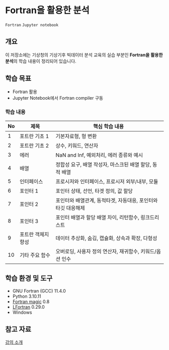 # Fortran을 활용한 분석

`Fortran` `Jupyter notebook`

## 개요

이 저장소에는 기상청의 기상기후 빅데이터 분석 교육의 실습 부분인 **Fortran을 활용한 분석**의 학습 내용이 정리되어 있습니다.

## 학습 목표
- Fortran 활용
- Jupyter Notebook에서 Fortran compiler 구동

### 학습 내용
| No | 제목 | 핵심 학습 내용 |
|----|------|----------------|
| 1  | 포트란 기초 1  | 기본자료형, 형 변환 |
| 2  | 포트란 기초 2  | 상수, 키워드, 연산자 |
| 3  | 에러  | NaN and Inf, 예외처리, 에러 종류와 예시 |
| 4  | 배열 | 정합성 요구, 배열 작성자, 마스크된 배열 할당, 동적 배열 |
| 5  | 인터페이스  | 프로시저와 인터페이스, 프로시저 외부/내부, 모듈 |
| 6  | 포인터 1  | 포인터 상태, 선언, 타겟 정의, 값 할당 |
| 7  | 포인터 2  | 포인터와 배열관계, 동적타겟, 자동대응, 포인터와 타깃 대응해제 |
| 8  | 포인터 3 | 포인터 배열과 할당 배열 차이, 리턴함수, 링크드리스트 |
| 9  | 포트란 객체지향성| 데이터 추상화, 숨김, 캡슐화, 상속과 확장, 다형성 |
| 10 | 기타 주요 함수| 오버로딩, 사용자 정의 연산자, 재귀함수, 키워드/옵션 인수 |

## 학습 환경 및 도구
- GNU Fortran (GCC) 11.4.0
- Python 3.10.11
- [Fortran magic](https://github.com/mgaitan/fortran_magic) 0.8
- [LFortran](https://lfortran.org/) 0.29.0
- Windows

## 참고 자료
[강의 소개](https://bd.kma.go.kr/kma2020/dta/edu/KBP57200_Fortran.do?menuCd=F040304000)
